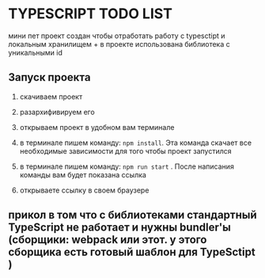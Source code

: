 # TYPESCRIPT TODO LIST 
 мини пет проект создан чтобы отработать работу с typesctipt и локальным хранилищем + в проекте использована библиотека с уникальными id 

## Запуск проекта

1) скачиваем проект

2) разархифивируем его

3) открываем проект в удобном вам терминале

4) в терминале пишем команду: ` npm install `. Эта команда скачает все необходимые зависимости для того чтобы проект запустился

5) в терминале пишем команду: ` npm run start ` . После написания команды вам будет показана ссылка

6) открываете ссылку в своем браузере




## прикол в том что с библиотеками стандартный TypeScript не работает и нужны bundler'ы (сборщики: webpack или этот. у этого сборщика есть готовый шаблон для TypeSctipt )

